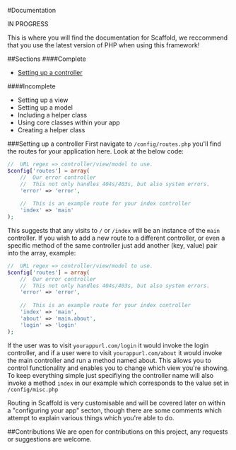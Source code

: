 #Documentation

IN PROGRESS

This is where you will find the documentation for Scaffold, we reccommend that you use the latest version of PHP when using this framework!

##Sections
####Complete
- <a href="#setting-up-a-controller">Setting up a controller</a>

####Incomplete
- Setting up a view
- Setting up a model
- Including a helper class
- Using core classes within your app
- Creating a helper class

###Setting up a controller
First navigate to ```/config/routes.php``` you'll find the routes for your application here. Look at the below code:

```php
//  URL regex => controller/view/model to use.
$config['routes'] = array(
	//  Our error controller
	//  This not only handles 404s/403s, but also system errors.
	'error' => 'error',
	
	//  This is an example route for your index controller
	'index' => 'main'
);
```

This suggests that any visits to ```/``` or ```/index``` will be an instance of the ```main``` controller. If you wish to add a new route to a different controller, or even a specific method of the same controller just add another (key, value) pair into the array, example:

```php
//  URL regex => controller/view/model to use.
$config['routes'] = array(
	//  Our error controller
	//  This not only handles 404s/403s, but also system errors.
	'error' => 'error',
	
	//  This is an example route for your index controller
	'index' => 'main',
	'about' => 'main.about',
	'login' => 'login'
);
```

If the user was to visit ```yourappurl.com/login``` it would invoke the login controller, and if a user were to visit ```yourappurl.com/about```
it would invoke the main controller and run a method named about. This allows you to control functionality and enables you to change which view you're showing. To keep everything simple just specifiying the controller name will also invoke a method ```index``` in our example which corresponds to the value set in ```/config/misc.php```

Routing in Scaffold is very customisable and will be covered later on within a "configuring your app" secton, though there are some comments which attempt to explain various things which you're able to do.

##Contributions
We are open for contributions on this project, any requests or suggestions are welcome. 
